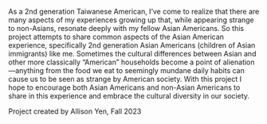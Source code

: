 As a 2nd generation Taiwanese American, I’ve come to realize that there are many aspects of my experiences growing up that, while appearing strange to non-Asians, resonate deeply with my fellow Asian Americans. So this project attempts to share common aspects of the Asian American experience, specifically 2nd generation Asian Americans (children of Asian immigrants) like me. Sometimes the cultural differences between Asian and other more classically “American” households become a point of alienation—anything from the food we eat to seemingly mundane daily habits can cause us to be seen as strange by American society. With this project I hope to encourage both Asian Americans and non-Asian Americans to share in this experience and embrace the cultural diversity in our society.

Project created by Allison Yen, Fall 2023